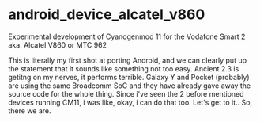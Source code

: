 android_device_alcatel_v860
===========================

Experimental development of Cyanogenmod 11 for the Vodafone Smart 2 aka. Alcatel V860 or MTC 962

This is literally my first shot at porting Android, and we can clearly put up the statement that it sounds like something not too easy. Ancient 2.3 is getitng on my nerves, it performs terrible. Galaxy Y and Pocket (probably) are using the same Broadcomm SoC and they have already gave away the source code for the whole thing. Since i've seen the 2 before mentioned devices running CM11, i was like, okay, i can do that too. Let's get to it.. So, there we are.
